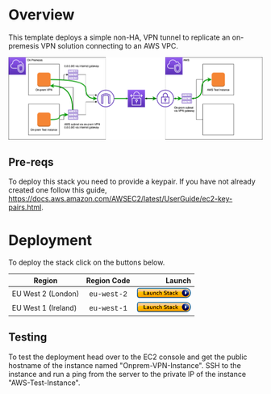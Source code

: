 # Overview
This template deploys a simple non-HA, VPN tunnel to replicate an on-premesis VPN solution connecting to an AWS VPC.

<p align="center">
  <img width="900" src="https://github.com/charliejllewellyn/aws-service-demos/blob/master/vpn/images/Static_VPN.png">
</p>

## Pre-reqs

To deploy this stack you need to provide a keypair. If you have not already created one follow this guide, 
https://docs.aws.amazon.com/AWSEC2/latest/UserGuide/ec2-key-pairs.html.
# Deployment

To deploy the stack click on the buttons below.

| Region| Region Code | Launch |
|------|:------:|-------:|
| EU West 2 (London)| <span style="font-family:'Courier';">eu-west-2</span> | [![Launch Step 0A in eu-west-2](images/cfn-launch-stack.png)](https://console.aws.amazon.com/cloudformation/home?region=eu-west-2#/stacks/new?stackName=VPN&templateURL=https://cjl-cloudformation-stack-templates-eu-west-2.s3.eu-west-1.amazonaws.com/vpn/vpn-static.template) |
| EU West 1 (Ireland)| <span style="font-family:'Courier';">eu-west-1</span> | [![Launch Step 0A in eu-west-1](images/cfn-launch-stack.png)](https://console.aws.amazon.com/cloudformation/home?region=eu-west-2#/stacks/new?stackName=VPN&templateURL=https://cjl-cloudformation-stack-templates-eu-west-2.s3.eu-west-2.amazonaws.com/vpn/vpn-static.template) |

## Testing

To test the deployment head over to the EC2 console and get the public hostname of the instance named "Onprem-VPN-Instance". SSH to the instance and run a ping from the server to the private IP of the instance "AWS-Test-Instance".  
